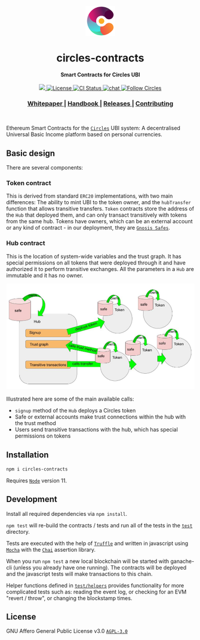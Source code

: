 <div align="center">
	<img width="80" src="https://raw.githubusercontent.com/CirclesUBI/.github/main/assets/logo.svg" />
</div>

<h1 align="center">circles-contracts</h1>

<div align="center">
 <strong>
   Smart Contracts for Circles UBI
 </strong>
</div>

<br />

<div align="center">
  <!-- npm -->
  <a href="https://www.npmjs.com/package/circles-contracts">
    <img src="https://img.shields.io/npm/v/circles-contracts?style=flat-square&color=%23f14d48" height="18">
  </a>
  <!-- Licence -->
  <a href="https://github.com/CirclesUBI/circles-contracts/blob/main/LICENSE">
    <img src="https://img.shields.io/github/license/CirclesUBI/circles-contracts?style=flat-square&color=%23cc1e66" alt="License" height="18">
  </a>
  <!-- CI status -->
  <a href="https://github.com/CirclesUBI/circles-contracts/actions/workflows/run-tests.yml">
    <img src="https://img.shields.io/github/workflow/status/CirclesUBI/circles-contracts/run-tests?label=tests&style=flat-square&color=%2347cccb" alt="CI Status" height="18">
  </a>
  <!-- Discourse -->
  <a href="https://aboutcircles.com/">
    <img src="https://img.shields.io/discourse/topics?server=https%3A%2F%2Faboutcircles.com%2F&style=flat-square&color=%23faad26" alt="chat" height="18"/>
  </a>
  <!-- Twitter -->
  <a href="https://twitter.com/CirclesUBI">
    <img src="https://img.shields.io/twitter/follow/circlesubi.svg?label=twitter&style=flat-square&color=%23f14d48" alt="Follow Circles" height="18">
  </a>
</div>

<div align="center">
  <h3>
    <a href="https://github.com/CirclesUBI/circles-handbook/blob/master/docs/about/whitepaper.md">
      Whitepaper
    </a>
    <span> | </span>
    <a href="https://handbook.joincircles.net">
      Handbook
    </a>
    <span> | </span>
    <a href="https://github.com/CirclesUBI/circles-contracts/releases">
      Releases
    </a>
    <span> | </span>
    <a href="https://github.com/CirclesUBI/.github/blob/main/CONTRIBUTING.md">
      Contributing
    </a>
  </h3>
</div>

<br/>

Ethereum Smart Contracts for the [`Circles`] UBI system: A decentralised Universal Basic Income platform based on personal currencies.

[`circles`]: https://joincircles.net

## Basic design

There are several components:

### Token contract

This is derived from standard `ERC20` implementations, with two main differences: The ability to mint UBI to the token owner, and the `hubTransfer` function that allows transitive transfers. `Token` contracts store the address of the `Hub` that deployed them, and can only transact transitively with tokens from the same hub. Tokens have owners, which can be an external account or any kind of contract - in our deployment, they are [`Gnosis Safes`].

[`Gnosis Safes`]: https://github.com/gnosis/safe-contracts

### Hub contract

This is the location of system-wide variables and the trust graph. It has special permissions on all tokens that were deployed through it and have authorized it to perform transitive exchanges. All the parameters in a `Hub` are immutable and it has no owner.

![Circles contract diagram](/assets/ContractDiagram.jpg)

Illustrated here are some of the main available calls:

- `signup` method of the `Hub` deploys a Circles token
- Safe or external accounts make trust connections within the hub with the trust method
- Users send transitive transactions with the hub, which has special permissions on tokens

## Installation

```bash
npm i circles-contracts
```

Requires [`Node`] version 11.

[`Node`]: https://nodejs.org/en/download

## Development

Install all required dependencies via `npm install`.

`npm test` will re-build the contracts / tests and run all of the tests in the [`test`](test) directory.

Tests are executed with the help of [`Truffle`] and written in javascript using [`Mocha`] with the [`Chai`] assertion library. 

When you run `npm test` a new local blockchain will be started with ganache-cli (unless you already have one running). The contracts will be deployed and the javascript tests will make transactions to this chain.

Helper functions defined in [`test/helpers`](test/helpers) provides functionality for more complicated tests such as: reading the event log, or checking for an EVM "revert / throw", or changing the blockstamp times.

[`Truffle`]: https://truffleframework.com/docs/truffle/testing/writing-tests-in-javascript
[`Mocha`]: https://mochajs.org
[`Chai`]: https://www.chaijs.com

## License

GNU Affero General Public License v3.0 [`AGPL-3.0`]

[`AGPL-3.0`]: LICENSE
